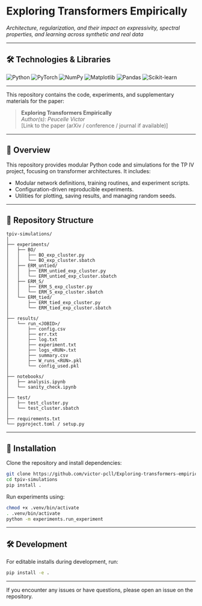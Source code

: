 # Exploring Transformers Empirically  
*Architecture, regularization, and their impact on expressivity, spectral properties, and learning across synthetic and real data*

---

## 🛠️ Technologies & Libraries

![Python](https://img.shields.io/badge/Python-3776AB?style=flat&logo=python&logoColor=white)
![PyTorch](https://img.shields.io/badge/PyTorch-EE4C2C?style=flat&logo=pytorch&logoColor=white)
![NumPy](https://img.shields.io/badge/NumPy-013243?style=flat&logo=numpy&logoColor=white)
![Matplotlib](https://img.shields.io/badge/Matplotlib-11557C?style=flat&logo=matplotlib&logoColor=white)
![Pandas](https://img.shields.io/badge/Pandas-150458?style=flat&logo=pandas&logoColor=white)
![Scikit-learn](https://img.shields.io/badge/Scikit--learn-F7931E?style=flat&logo=scikit-learn&logoColor=white)

---

This repository contains the code, experiments, and supplementary materials for the paper:

> **Exploring Transformers Empirically**  
> *Author(s): Peucelle Victor*  
> [Link to the paper (arXiv / conference / journal if available)]
---

## 📖 Overview  
This repository provides modular Python code and simulations for the TP IV project, focusing on transformer architectures. It includes:

- Modular network definitions, training routines, and experiment scripts.  
- Configuration-driven reproducible experiments.  
- Utilities for plotting, saving results, and managing random seeds.

---

## 📂 Repository Structure

```
tpiv-simulations/
│
├── experiments/               
│   ├── BO/                  
│   │   ├── BO_exp_cluster.py
│   │   └── BO_exp_cluster.sbatch
│   ├── ERM_untied/                  
│   │   ├── ERM_untied_exp_cluster.py
│   │   └── ERM_untied_exp_cluster.sbatch
│   ├── ERM_S/                  
│   │   ├── ERM_S_exp_cluster.py
│   │   └── ERM_S_exp_cluster.sbatch
│   └── ERM_tied/                  
│       ├── ERM_tied_exp_cluster.py
│       └── ERM_tied_exp_cluster.sbatch      
│
├── results/                   
│   └── run_<JOBID>/     
│       ├── config.csv
│       ├── err.txt
│       ├── log.txt
│       ├── experiment.txt
│       ├── logs_<RUN>.txt
│       ├── summary.csv 
│       ├── W_runs_<RUN>.pkl 
│       └── config_used.pkl
│
├── notebooks/
│   ├── analysis.ipynb
│   └── sanity_check.ipynb
│
├── test/
│   ├── test_cluster.py
│   └── test_cluster.sbatch
│
├── requirements.txt
└── pyproject.toml / setup.py  
```

---

## 🚀 Installation

Clone the repository and install dependencies:

```bash
git clone https://github.com/victor-pcll/Exploring-transformers-empirically.git
cd tpiv-simulations
pip install .
```

Run experiments using:

```bash
chmod +x .venv/bin/activate                          
. .venv/bin/activate  
python -m experiments.run_experiment
```

---

## 🛠️ Development

For editable installs during development, run:

```bash
pip install -e .
```

---

If you encounter any issues or have questions, please open an issue on the repository.